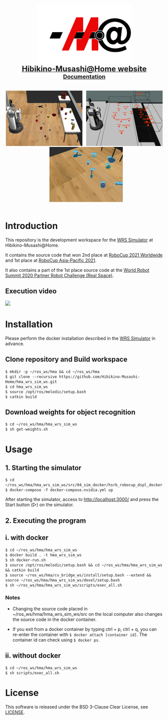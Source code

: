 <div align="center">
  <img src="resources/hma_logo.png" width="300"/>
  <div align="center">
    <a href="https://www.brain.kyutech.ac.jp/~hma/">
      <b><font size="5">Hibikino-Musashi@Home website</font></b><br>
    </a>
    <a href="https://hibikino-musashi-home.github.io/hma_wrs_sim_ws/">
      <b><font size="4">Documentation</font></b><br>
    </a>
  </div><br><br>
  <img src="resources/mapping.png" width="500"/>&nbsp;&nbsp;
  <img src="resources/yolact.gif" width="234"/>
</div>
<br>

# Introduction
This repository is the development workspace for the [WRS Simulator](https://github.com/hsr-project/tmc_wrs_docker) at Hibikino-Musashi@Home.

It contains the source code that won 2nd place at [RoboCup 2021 Worldwide](https://athome.robocup.org/rc2021/) and 1st place at [RoboCup Asia-Pacific 2021](https://robocupap.org/robocuphome/).

It also contains a part of the 1st place source code at the [World Robot Summit 2020 Partner Robot Challenge (Real Space)](https://wrs.nedo.go.jp/wrs2020/challenge/service/partner.html).

## Execution video
[![](https://img.youtube.com/vi/DRKtSZEgaNQ/0.jpg)](https://www.youtube.com/watch?v=DRKtSZEgaNQ)

# Installation
Please perform the docker installation described in the [WRS Simulator](https://github.com/hsr-project/tmc_wrs_docker) in advance.

## Clone repository and Build workspace
```
$ mkdir -p ~/ros_ws/hma && cd ~/ros_ws/hma
$ git clone --recursive https://github.com/Hibikino-Musashi-Home/hma_wrs_sim_ws.git
$ cd hma_wrs_sim_ws
$ source /opt/ros/melodic/setup.bash
$ catkin build
```

## Download weights for object recognition 
```
$ cd ~/ros_ws/hma/hma_wrs_sim_ws
$ sh get-weights.sh
```

# Usage
## 1. Starting the simulator
```
$ cd ~/ros_ws/hma/hma_wrs_sim_ws/src/04_sim_docker/hsrb_robocup_dspl_docker
$ docker-compose -f docker-compose.nvidia.yml up
```
After starting the simulator, access to [http://localhost:3000/](http://localhost:3000/) and press the Start button (▷) on the simulator.

## 2. Executing the program
## i. with docker
```
$ cd ~/ros_ws/hma/hma_wrs_sim_ws
$ docker build . -t hma_wrs_sim_ws
$ sh docker-run.sh
$ source /opt/ros/melodic/setup.bash && cd ~/ros_ws/hma/hma_wrs_sim_ws && catkin build
$ source ~/ros_ws/hma/cv_bridge_ws/install/setup.bash --extend && source ~/ros_ws/hma/hma_wrs_sim_ws/devel/setup.bash
$ sh ~/ros_ws/hma/hma_wrs_sim_ws/scripts/exec_all.sh
```
### Notes
- Changing the source code placed in ~/ros_ws/hma/hma_wrs_sim_ws/src on the local computer also changes the source code in the docker container.

- If you exit from a docker container by typing ctrl + p, ctrl + q, you can re-enter the container with `$ docker attach [container id]`.
The container id can check using `$ docker ps`.

## ii. without docker
```
$ cd ~/ros_ws/hma/hma_wrs_sim_ws
$ sh scripts/exec_all.sh
```

# License
This software is released under the BSD 3-Clause Clear License, see [LICENSE](https://github.com/Hibikino-Musashi-Home/hma_wrs_sim_ws/blob/master/LICENSE).